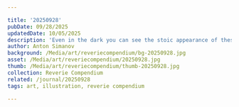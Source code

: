 ```yaml
---

title: '20250928'
pubDate: 09/28/2025
updatedDate: 10/05/2025
description: 'Even in the dark you can see the stoic appearance of these buildings. Kвартира (kvartira) just means “appartment”. The buildings themselves weren’t of the most high quality construction but that was also a feature. These types of apartment buildings were constructed out of prefabricated concrete panels or bricks en mass to accommodate the population with single-family homes during the Soviet Union.'
author: Anton Simanov
background: /Media/art/reveriecompendium/bg-20250928.jpg
asset: /Media/art/reveriecompendium/20250928.jpg
thumb: /Media/art/reveriecompendium/thumb-20250928.jpg
collection: Reverie Compendium
related: /journal/20250928
tags: art, illustration, reverie compendium

---
```


